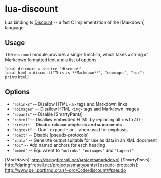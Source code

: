 lua-discount
============

Lua binding to [Discount] -- a fast C implementation of the [Markdown] language

Usage
-----

The `discount` module provides a single function, which takes a string of
Markdown formatted text and a list of options.

    local discount = require "discount"
    local html = discount("This is **Markdown**", "noimages", "toc")
    print(html)

Options
-------

* `"nolinks"`  -- Disallow HTML `<a>` tags and Markdown links
* `"noimages"` -- Disallow HTML `<img>` tags and Markdown images
* `"nopants"`  -- Disable [SmartyPants]
* `"nohtml"`   -- Disallow embedded HTML by replacing all `<` with `&lt;`
* `"strict"`   -- Disable relaxed emphasis and superscripts
* `"tagtext"`  -- Don't expand `*` or `_` when used for emphasis
* `"noext"`    -- Disable [pseudo-protocols]
* `"cdata"`    -- Generate output suitable for use as data in an XML document
* `"toc"`      -- Add named anchors for each heading
* `"embed"`    -- Equivalent to `"nolinks"`, `"noimages"` and `"tagtext"`


[Discount]: http://www.pell.portland.or.us/~orc/Code/discount/
[Markdown]: http://daringfireball.net/projects/markdown)
[SmartyPants]: http://daringfireball.net/projects/smartypants/
[pseudo-protocols]: http://www.pell.portland.or.us/~orc/Code/discount/#pseudo
